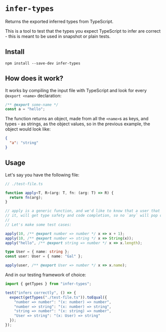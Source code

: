 # `infer-types`

Returns the exported inferred types from TypeScript.

This is a tool to test that the types you expect TypeScript to infer are correct - this is meant to be used in snapshot or plain tests.

## Install

```
npm install --save-dev infer-types
```

## How does it work?

It works by compiling the input file with TypeScript and look for every `@export <name>` declaration:

```ts
/** @export some-name */
const a = "hello";
```

The function returns an object, made from all the `<name>`s as keys, and types - as strings, as the object values, so in the previous example, the object would look like:

```json
{
  "a": "string"
}
```

## Usage

Let's say you have the following file:

```ts
// ./test-file.ts

function apply<T, R>(arg: T, fn: (arg: T) => R) {
  return fn(arg);
}

// apply is a generic function, and we'd like to know that a user that will use
// it, will get type safety and code completion, so no `any` will pop out.
//
// Let's make some test cases:

apply(10, /** @export number => number */ x => x + 1);
apply(10, /** @export number => string */ x => String(x));
apply("hello", /** @export string => number */ x => x.length);

type User = { name: string };
const user: User = { name: "Gal" };

apply(user, /** @export User => number */ x => x.name);
```

And in our testing framework of choice:

```ts
import { getTypes } from "infer-types";

test("infers correctly", () => {
  expect(getTypes("./test-file.ts")).toEqual({
    "number => number": "(x: number) => number",
    "number => string": "(x: number) => string",
    "string => number": "(x: string) => number",
    "User => string": "(x: User) => string"
  });
});
```
